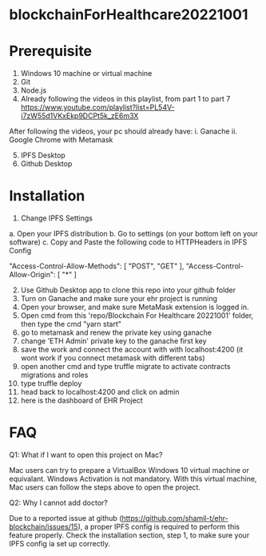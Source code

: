 # blockchainForHealthcare20221001

# Prerequisite
1. Windows 10 machine or virtual machine
2. Git
3. Node.js
4. Already following the videos in this playlist, from part 1 to part 7
https://www.youtube.com/playlist?list=PL54V-i7zW55d1VKxEkp9DCPt5k_zE6m3X

After following the videos, your pc should already have:
i. Ganache
ii. Google Chrome with Metamask

5. IPFS Desktop
6. Github Desktop

# Installation
1. Change IPFS Settings

a. Open your IPFS distribution
b. Go to settings (on your bottom left on your software)
c. Copy and Paste the following code to HTTPHeaders in IPFS Config

"Access-Control-Allow-Methods": [
	"POST",
	"GET"
],
"Access-Control-Allow-Origin": [
	"*"
]

2. Use Github Desktop app to clone this repo into your github folder
3. Turn on Ganache and make sure your ehr project is running
4. Open your browser, and make sure MetaMask extension is logged in.
5. Open cmd from this 'repo/Blockchain For Healthcare 20221001' folder, then type the cmd "yarn start"
6. go to metamask and renew the private key using ganache
7. change 'ETH Admin' private key to the ganache first key
8. save the work and connect the account with with localhost:4200
(it wont work if you connect metamask with different tabs)
9. open another cmd and type truffle migrate to activate contracts migrations and roles
10. type truffle deploy
11. head back to localhost:4200 and click on admin
12. here is the dashboard of EHR Project

# FAQ
Q1: What if I want to open this project on Mac?

Mac users can try to prepare a VirtualBox Windows 10 virtual machine or equivalant. Windows Activation is not mandatory. With this virtual machine, Mac users can follow the steps above to open the project.

Q2: Why I cannot add doctor?

Due to a reported issue at github (https://github.com/shamil-t/ehr-blockchain/issues/15), a proper IPFS config is required to perform this feature properly. Check the installation section, step 1, to make sure your IPFS config ia set up correctly.
